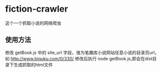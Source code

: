 # fiction-crawler
这个一个抓取小说的网络爬虫

## 使用方法

修改 getBook.js 中的 site_url 字段，值为笔趣库小说网站任意小说的目录页url，如 http://www.biquku.com/0/330/
修改后执行 node getBook.js,即会在dist目录下生成抓取的html文件
